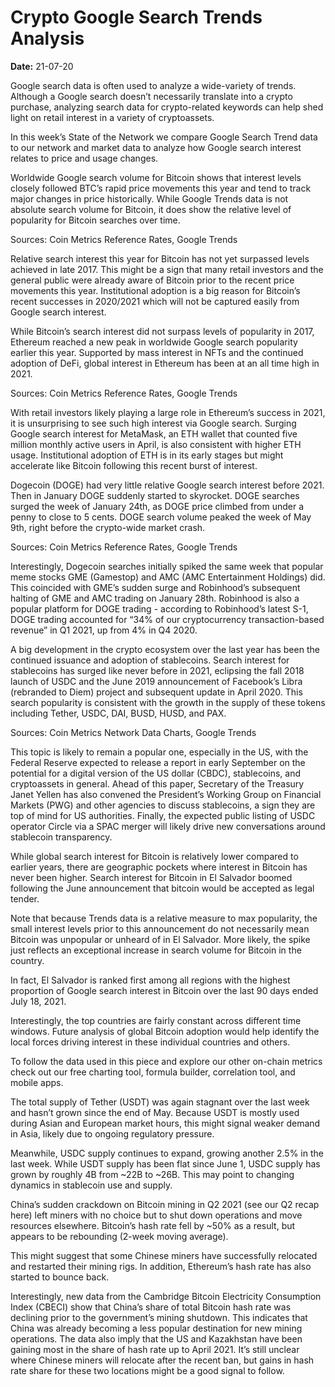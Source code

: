 # Crypto Google Search Trends Analysis

**Date:** 21-07-20

Google search data is often used to analyze a wide-variety of trends. Although a Google search doesn’t necessarily translate into a crypto purchase, analyzing search data for crypto-related keywords can help shed light on retail interest in a variety of cryptoassets.

In this week’s State of the Network we compare Google Search Trend data to our network and market data to analyze how Google search interest relates to price and usage changes.

Worldwide Google search volume for Bitcoin shows that interest levels closely followed BTC’s rapid price movements this year and tend to track major changes in price historically. While Google Trends data is not absolute search volume for Bitcoin, it does show the relative level of popularity for Bitcoin searches over time.

Sources: Coin Metrics Reference Rates, Google Trends

Relative search interest this year for Bitcoin has not yet surpassed levels achieved in late 2017. This might be a sign that many retail investors and the general public were already aware of Bitcoin prior to the recent price movements this year. Institutional adoption is a big reason for Bitcoin’s recent successes in 2020/2021 which will not be captured easily from Google search interest.

While Bitcoin’s search interest did not surpass levels of popularity in 2017, Ethereum reached a new peak in worldwide Google search popularity earlier this year. Supported by mass interest in NFTs and the continued adoption of DeFi, global interest in Ethereum has been at an all time high in 2021.

Sources: Coin Metrics Reference Rates, Google Trends

With retail investors likely playing a large role in Ethereum’s success in 2021, it is unsurprising to see such high interest via Google search. Surging Google search interest for MetaMask, an ETH wallet that counted five million monthly active users in April, is also consistent with higher ETH usage. Institutional adoption of ETH is in its early stages but might accelerate like Bitcoin following this recent burst of interest.

Dogecoin (DOGE) had very little relative Google search interest before 2021. Then in January DOGE suddenly started to skyrocket. DOGE searches surged the week of January 24th, as DOGE price climbed from under a penny to close to 5 cents. DOGE search volume peaked the week of May 9th, right before the crypto-wide market crash.

Sources: Coin Metrics Reference Rates, Google Trends

Interestingly, Dogecoin searches initially spiked the same week that popular meme stocks GME (Gamestop) and AMC (AMC Entertainment Holdings) did. This coincided with GME’s sudden surge and Robinhood’s subsequent halting of GME and AMC trading on January 28th. Robinhood is also a popular platform for DOGE trading - according to Robinhood’s latest S-1, DOGE trading accounted for “34% of our cryptocurrency transaction-based revenue” in Q1 2021, up from 4% in Q4 2020.

A big development in the crypto ecosystem over the last year has been the continued issuance and adoption of stablecoins. Search interest for stablecoins has surged like never before in 2021, eclipsing the fall 2018 launch of USDC and the June 2019 announcement of Facebook’s Libra (rebranded to Diem) project and subsequent update in April 2020. This search popularity is consistent with the growth in the supply of these tokens including Tether, USDC, DAI, BUSD, HUSD, and PAX.

Sources: Coin Metrics Network Data Charts, Google Trends

This topic is likely to remain a popular one, especially in the US, with the Federal Reserve expected to release a report in early September on the potential for a digital version of the US dollar (CBDC), stablecoins, and cryptoassets in general. Ahead of this paper, Secretary of the Treasury Janet Yellen has also convened the President’s Working Group on Financial Markets (PWG) and other agencies to discuss stablecoins, a sign they are top of mind for US authorities. Finally, the expected public listing of USDC operator Circle via a SPAC merger will likely drive new conversations around stablecoin transparency.

While global search interest for Bitcoin is relatively lower compared to earlier years, there are geographic pockets where interest in Bitcoin has never been higher. Search interest for Bitcoin in El Salvador boomed following the June announcement that bitcoin would be accepted as legal tender.

Note that because Trends data is a relative measure to max popularity, the small interest levels prior to this announcement do not necessarily mean Bitcoin was unpopular or unheard of in El Salvador. More likely, the spike just reflects an exceptional increase in search volume for Bitcoin in the country.

In fact, El Salvador is ranked first among all regions with the highest proportion of Google search interest in Bitcoin over the last 90 days ended July 18, 2021.

Interestingly, the top countries are fairly constant across different time windows. Future analysis of global Bitcoin adoption would help identify the local forces driving interest in these individual countries and others.

To follow the data used in this piece and explore our other on-chain metrics check out our free charting tool, formula builder, correlation tool, and mobile apps.

The total supply of Tether (USDT) was again stagnant over the last week and hasn’t grown since the end of May. Because USDT is mostly used during Asian and European market hours, this might signal weaker demand in Asia, likely due to ongoing regulatory pressure.

Meanwhile, USDC supply continues to expand, growing another 2.5% in the last week. While USDT supply has been flat since June 1, USDC supply has grown by roughly 4B from ~22B to ~26B. This may point to changing dynamics in stablecoin use and supply.

China’s sudden crackdown on Bitcoin mining in Q2 2021 (see our Q2 recap here) left miners with no choice but to shut down operations and move resources elsewhere. Bitcoin’s hash rate fell by ~50% as a result, but appears to be rebounding (2-week moving average).

This might suggest that some Chinese miners have successfully relocated and restarted their mining rigs. In addition, Ethereum’s hash rate has also started to bounce back.

Interestingly, new data from the Cambridge Bitcoin Electricity Consumption Index (CBECI) show that China’s share of total Bitcoin hash rate was declining prior to the government’s mining shutdown. This indicates that China was already becoming a less popular destination for new mining operations. The data also imply that the US and Kazakhstan have been gaining most in the share of hash rate up to April 2021. It’s still unclear where Chinese miners will relocate after the recent ban, but gains in hash rate share for these two locations might be a good signal to follow.